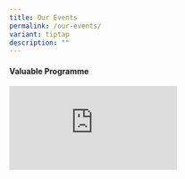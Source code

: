 ```yaml
---
title: Our Events
permalink: /our-events/
variant: tiptap
description: ""
---
```

<h4>Valuable Programme</h4>
<div class="iframe-wrapper">
<iframe allowfullscreen="true" frameborder="0" src="https://docs.google.com/presentation/d/e/2PACX-1vTCAzLG5rNJ1pGd6ufeDvS1l4xGBHIbkzU1ZuUowzqoIKYsh4ZWhoI7LSqniRatDGjNZqHgdugDP5Fx/embed?start=true&amp;loop=true&amp;delayms=3000"></iframe>
</div>
<p></p>